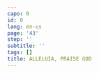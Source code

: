 ```yaml
---
capo: 0
id: 0
lang: en-us
page: '43'
step: ''
subtitle: ''
tags: []
title: ALLELUIA, PRAISE GOD
---
```

